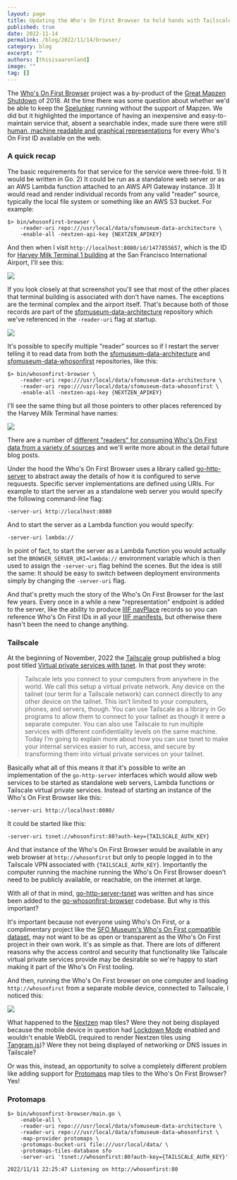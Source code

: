 ```yaml
---
layout: page
title: Updating the Who's On First Browser to hold hands with Tailscale and Protomaps
published: true
date: 2022-11-14
permalink: /blog/2022/11/14/browser/
category: blog
excerpt: ""
authors: [thisisaaronland]
image: ""
tag: []
---
```

The [Who's On First Browser](https://github.com/whosonfirst/go-whosonfirst-browser) project was a by-product of the [Great Mapzen Shutdown](https://www.whosonfirst.org/blog/2018/01/02/chapter-two/) of 2018. At the time there was some question about whether we'd be able to keep the [Spelunker](https://spelunker.whosonfirst.org) running without the support of Mapzen. We did but it highlighted the importance of having an inexpensive and easy-to-maintain service that, absent a searchable index, made sure there were still [human, machine readable and graphical representations](https://whosonfirst.org/blog/2019/12/20/browser/) for every Who's On First ID available on the web.

### A quick recap

The basic requirements for that service for the service were three-fold. 1) It would be written in Go. 2) It could be run as a standalone web server or as an AWS Lambda function attached to an AWS API Gateway instance. 3) It would read and render individual records from any valid "reader" source, typically the local file system or something like an AWS S3 bucket. For example:

```
$> bin/whosonfirst-browser \
	-reader-uri repo:///usr/local/data/sfomuseum-data-architecture \
	-enable-all -nextzen-api-key {NEXTZEN_APIKEY}
```

And then when I visit `http://localhost:8080/id/1477855657`, which is the ID for [Harvey Milk Terminal 1 building](https://millsfield.sfomuseum.org/terminals/1477855657/) at the San Francisco International Airport, I'll see this:

<img src="images/wof-browser-harvey-milk-1.png" style="max-height: none !important;" />

If you look closely at that screenshot you'll see that most of the other places that terminal building is associated with don't have names. The exceptions are the terminal complex and the airport itself. That's because both of those records are part of the [sfomuseum-data-architecture](https://github.com/sfomuseum-data/sfomuseum-data-architecture) repository which we've referenced in the `-reader-uri` flag at startup.

![](images/wof-browser-without-names.png)

It's possible to specify multiple "reader" sources so if I restart the server telling it to read data from both the [sfomuseum-data-architecture](https://github.com/sfomuseum-data/sfomuseum-data-architecture) and [sfomuseum-data-whosonfirst](https://github.com/sfomuseum-data/sfomuseum-data-whosonfirst) repositories, like this:

```
$> bin/whosonfirst-browser \
	-reader-uri repo:///usr/local/data/sfomuseum-data-architecture \
	-reader-uri repo:///usr/local/data/sfomuseum-data-whosonfirst \	
	-enable-all -nextzen-api-key {NEXTZEN_APIKEY}
```

I'll see the same thing but all those pointers to other places referenced by the Harvey Milk Terminal have names:

![](images/wof-browser-with-names.png)

There are a number of [different "readers" for consuming Who's On First data from a variety of sources](https://github.com/whosonfirst/?q=go-reader) and we'll write more about in the detail future blog posts.

Under the hood the Who's On First Browser uses a library called [go-http-server](https://github.com/aaronland/go-http-server) to abstract away the details of how it is configured to serve requuests. Specific server implementations are defined using URIs. For example to start the server as a standalone web server you would specify the following command-line flag:

```
-server-uri http://localhost:8080
```

And to start the server as a Lambda function you would specify:

```
-server-uri lambda://
```

In point of fact, to start the server as a Lambda function you would actually set the `BROWSER_SERVER_URI=lambda://` environment variable which is then used to assign the `-server-uri` flag behind the scenes. But the idea is still the same: It should be easy to switch between deployment environments simply by changing the `-server-uri` flag.

And that's pretty much the story of the Who's On First Browser for the last few years. Every once in a while a new "representation" endpoint is added to the server, like the ability to produce [IIIF navPlace](https://github.com/whosonfirst/go-whosonfirst-browser#iiif-navplace) records so you can reference Who's On First IDs in all your [IIIF manifests](https://preview.iiif.io/api/navplace_extension/api/extension/navplace/), but otherwise there hasn't been the need to change anything.

### Tailscale

At the beginning of November, 2022 the [Tailscale](https://tailscale.com/) group published a blog post titled [Virtual private services with tsnet](https://tailscale.com/blog/tsnet-virtual-private-services/). In that post they wrote:

> Tailscale lets you connect to your computers from anywhere in the world. We call this setup a virtual private network. Any device on the tailnet (our term for a Tailscale network) can connect directly to any other device on the tailnet. This isn’t limited to your computers, phones, and servers, though. You can use Tailscale as a library in Go programs to allow them to connect to your tailnet as though it were a separate computer. You can also use Tailscale to run multiple services with different confidentiality levels on the same machine. Today I’m going to explain more about how you can use tsnet to make your internal services easier to run, access, and secure by transforming them into virtual private services on your tailnet.

Basically what all of this means it that it's possible to write an implementation of the `go-http-server` interfaces which would allow web services to be started as standalone web servers, Lambda functions or Tailscale virtual private services. Instead of starting an instance of the Who's On First Browser like this:

```
-server-uri http://localhost:8080/
```

It could be started like this:

```
-server-uri tsnet://whosonfirst:80?auth-key={TAILSCALE_AUTH_KEY}
```

And that instance of the Who's On First Browser would be available in any web browser at `http://whosonfirst` but only to people logged in to the Tailscale VPN associated with `{TAILSCALE_AUTH_KEY}`. Importantly the computer running the machine running the Who's On First Browser doesn't need to be publicly available, or reachable, on the internet at large.

With all of that in mind, [go-http-server-tsnet](https://github.com/aaronland/go-http-server-tsnet) was written and has since been added to the [go-whosonfirst-browser](https://github.com/whosonfirst/go-whosonfirst-browser) codebase. But why is this important?

It's important because not everyone using Who's On First, or a complimentary project like the [SFO Museum's Who's On First compatible dataset](https://millsfield.sfomuseum.org/blog/tags/whosonfirst), may not want to be as open or transparent as the Who's On First project in their own work. It's as simple as that. There are lots of different reasons why the access control and security that functionality like Tailscale virtual private services provide may be desirable so we're happy to start making it part of the Who's On First tooling.

And then, running the Who's On First browser on one computer and loading `http://whosonfirst` from a separate mobile device, connected to Tailscale, I noticed this:

![](images/wof-browser-tsnet-nextzen.jpg)

What happened to the [Nextzen](https://nextzen.org) map tiles? Were they not being displayed because the mobile device in question had [Lockdown Mode](https://support.apple.com/en-us/HT212650) enabled and wouldn't enable WebGL (required to render Nextzen tiles using [Tangram.js](https://github.com/tangrams/tangram))? Were they not being displayed of networking or DNS issues in Tailscale?

Or was this, instead, an opportunity to solve a completely different problem like adding support for [Protomaps](https://protomaps.com) map tiles to the Who's On First Browser? Yes!

### Protomaps

```
$> bin/whosonfirst-browser/main.go \
	-enable-all \
	-reader-uri repo:///usr/local/data/sfomuseum-data-architecture \
	-reader-uri repo:///usr/local/data/sfomuseum-data-whosonfirst \
	-map-provider protomaps \
	-protomaps-bucket-uri file:///usr/local/data/ \
	-protomaps-tiles-database sfo
	-server-uri 'tsnet://whosonfirst:80?auth-key={TAILSCALE_AUTH_KEY}'

2022/11/11 22:25:47 Listening on http://whosonfirst:80
```
